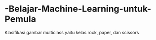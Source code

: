 # -Belajar-Machine-Learning-untuk-Pemula
Klasifikasi gambar multiclass yaitu kelas rock, paper, dan scissors 
